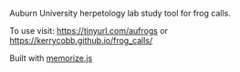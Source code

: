 Auburn University herpetology lab study tool for frog calls. 

To use visit: https://tinyurl.com/aufrogs or https://kerrycobb.github.io/frog_calls/ 

Built with [memorize.js](https://github.com/kerrycobb/memorize.js)

